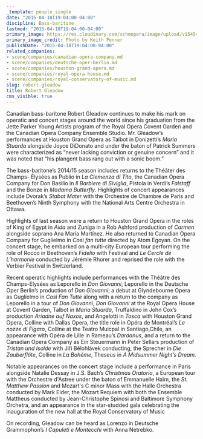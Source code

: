 ```yaml
---
_template: people_single
date: "2015-04-18T19:04:00-04:00"
discipline: Bass-baritone
lastmod: "2015-04-18T19:04:00-04:00"
primary_image: https://res.cloudinary.com/schmopera/image/upload/v1545409169/media/webhook-uploads/1429398006620/RG_Credit_Keith_Penner_610_300_c1_center_top_0_-230_1.jpg.jpg
primary_image_credit: Photo by Keith Penner
publishDate: "2015-04-18T19:04:00-04:00"
related_companies:
- scene/companies/canadian-opera-company.md
- scene/companies/deutsche-oper-berlin.md
- scene/companies/houston-grand-opera.md
- scene/companies/royal-opera-house.md
- scene/companies/royal-conservatory-of-music.md
slug: robert-gleadow
title: Robert Gleadow
cms_visible: true
---
```


Canadian bass-baritone Robert Gleadow continues to make his mark on operatic and concert stages around the world since his graduation from the Jette Parker Young Artists program of the Royal Opera Covent Garden and the Canadian Opera Company Ensemble Studio. Mr. Gleadow’s performances at Houston Grand Opera as Talbot in Donizetti’s *Maria Stuarda* alongside Joyce DiDonato and under the baton of Patrick Summers were characterized as “never lacking conviction or genuine concern” and it was noted that “his plangent bass rang out with a sonic boom.”

The bass-baritone’s 2014/15 season includes returns to the Théâter des Champs- Élysées as Publio in *La Clemenza di Tito*, the Canadian Opera Company  for Don Basilio in *Il Barbiere di Siviglia*, Pistola in Verdi’s *Falstaff* and the Bonze in *Madama Butterfly*.  Highlights of concert appearances include Dvorak’s *Stabat Mater* with the Orchestre de Chambre de Paris and Beethoven’s Ninth Symphony with the National Arts Centre Orchestra in Ottawa.

Highlights of last season were a return to Houston Grand Opera in the roles of King of Egypt in *Aida* and Zuniga in a Rob Ashford  production of *Carmen* alongside soprano Ana María Martínez. He also returned to Canadian Opera Company for Guglielmo in *Così fan tutte* directed by Atom Egoyan. On the concert stage, he embarked on a multi-city European tour performing the role of Rocco in Beethoven’s *Fidelio* with Festival and *Le Cercle de L’harmonie* conducted by Jérémie Rhorer and reprised the role with the Verbier Festival in Switzerland.

Recent operatic highlights include performances with the Théâtre des Champs-Elysées as Leporello in *Don Giovanni*, Leporello in the Deutsche Oper Berlin’s production of *Don Giovanni*; a debut at Glyndebourne Opera as Guglielmo in *Così Fan Tutte* along with a return to the company as Leporello in a tour of *Don Giovanni*, *Don Giovanni* at the Royal Opera House at Covent Garden, Talbot in *Maria Stuarda*, Truffaldino in John Cox’s production *Ariadne auf Naxos*, and Angelotti in *Tosca* with Houston Grand Opera,  Colline with Dallas Opera, the title role in Opéra de Montréal’s *Le nozze di Figaro*, Colline at the Teatro Muicpal in Santiago,Chile, an appearance with Opéra de Lille in Rameau’s *Dardanus*, and a return to the Canadian Opera Company as Ein Steuermann in Peter Sellars production of *Tristan und Isolde* with Jiři Bělohlávek conducting, the Sprecher in *Die Zauberflöte*, Colline in *La Bohème*, Theseus in *A Midsummer Night’s Dream*. 

Notable appearances on the concert stage include a performance in Paris alongside Natalie Dessay in J.S. Bach’s *Christmas Oratorio*, a European tour with the Orchestre d'Astree under the baton of Emmanuelle Haïm, the *St. Matthew Passion* and Mozart's C minor Mass with the Halle Orchestra conducted by Mark Elder, the Mozart Requiem with both the Ensemble Mattheus conducted by Jean-Christophe Spinosi and Baltimore Symphony Orchetra, and an appearance in the star-studded gala celebrating the inauguration of the new hall at the Royal Conservatory of Music

On recording, Gleadow can be heard as Lorenzo in Deutsche Grammophon’s *I Capuleti e Montecchi* with Anna Netrebko.

